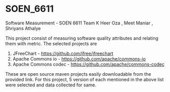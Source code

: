 # SOEN_6611
Software Measurement - SOEN 6611
Team K
Heer Oza	,
Meet Maniar	,
Shriyans Athalye	

This project consist of measuring software quality attributes and relating them with metric.
The selected projects are
1) JFreeChart - https://github.com/jfree/jfreechart
2) Apache Commons io - https://github.com/apache/commons-io
3) Apache Commons codec - https://github.com/apache/commons-codec

These are open source maven projects easily downloadable from the provided link. For this project, 5 version of each mentioned in the above list were selected and data collected for same.
